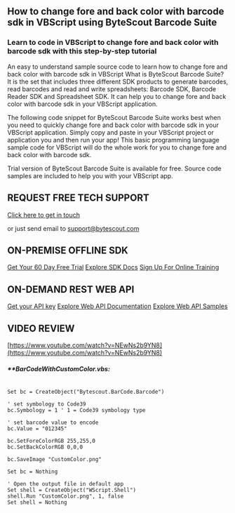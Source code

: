 ## How to change fore and back color with barcode sdk in VBScript using ByteScout Barcode Suite

### Learn to code in VBScript to change fore and back color with barcode sdk with this step-by-step tutorial

An easy to understand sample source code to learn how to change fore and back color with barcode sdk in VBScript What is ByteScout Barcode Suite? It is the set that includes three different SDK products to generate barcodes, read barcodes and read and write spreadsheets: Barcode SDK, Barcode Reader SDK and Spreadsheet SDK. It can help you to change fore and back color with barcode sdk in your VBScript application.

The following code snippet for ByteScout Barcode Suite works best when you need to quickly change fore and back color with barcode sdk in your VBScript application.  Simply copy and paste in your VBScript project or application you and then run your app! This basic programming language sample code for VBScript will do the whole work for you to change fore and back color with barcode sdk.

Trial version of ByteScout Barcode Suite is available for free. Source code samples are included to help you with your VBScript app.

## REQUEST FREE TECH SUPPORT

[Click here to get in touch](https://bytescout.zendesk.com/hc/en-us/requests/new?subject=ByteScout%20Barcode%20Suite%20Question)

or just send email to [support@bytescout.com](mailto:support@bytescout.com?subject=ByteScout%20Barcode%20Suite%20Question) 

## ON-PREMISE OFFLINE SDK 

[Get Your 60 Day Free Trial](https://bytescout.com/download/web-installer?utm_source=github-readme)
[Explore SDK Docs](https://bytescout.com/documentation/index.html?utm_source=github-readme)
[Sign Up For Online Training](https://academy.bytescout.com/)


## ON-DEMAND REST WEB API

[Get your API key](https://pdf.co/documentation/api?utm_source=github-readme)
[Explore Web API Documentation](https://pdf.co/documentation/api?utm_source=github-readme)
[Explore Web API Samples](https://github.com/bytescout/ByteScout-SDK-SourceCode/tree/master/PDF.co%20Web%20API)

## VIDEO REVIEW

[https://www.youtube.com/watch?v=NEwNs2b9YN8](https://www.youtube.com/watch?v=NEwNs2b9YN8)




<!-- code block begin -->

##### ****BarCodeWithCustomColor.vbs:**
    
```

Set bc = CreateObject("Bytescout.BarCode.Barcode")

' set symbology to Code39
bc.Symbology = 1 ' 1 = Code39 symbology type

' set barcode value to encode
bc.Value = "012345" 

bc.SetForeColorRGB 255,255,0
bc.SetBackColorRGB 0,0,0

bc.SaveImage "CustomColor.png"

Set bc = Nothing

' Open the output file in default app
Set shell = CreateObject("WScript.Shell")
shell.Run "CustomColor.png", 1, false
Set shell = Nothing

```

<!-- code block end -->
